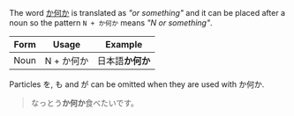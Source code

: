 The word [か何か](w2527140) is translated as *"or something"* and it can be placed after a noun so the pattern `N + か何か` means *"N or something"*.

|Form|Usage|Example|
|-|-|-|
|Noun|N + か何か|日本語**か何か**|

Particles を, も and が can be omitted when they are used with か何か.

>なっとう**か何か**食べたいです。